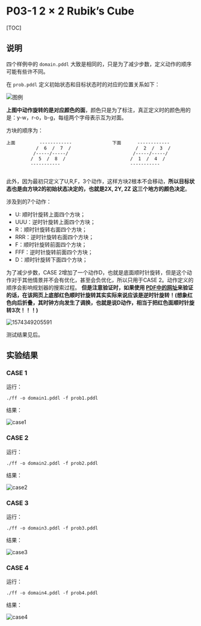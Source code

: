 # P03-1 2 × 2 Rubik’s Cube



[TOC]



## 说明



四个样例中的 `domain.pddl` 大致是相同的，只是为了减少步数，定义动作的顺序可能有些许不同。

在 `prob.pddl` 定义初始状态和目标状态时的对应的位置关系如下：

![图例](readme.assets/%E5%9B%BE%E4%BE%8B-1574777505500.png)

**上图中动作旋转的是对应颜色的面**，颜色只是为了标注，真正定义时的颜色用的是：y-w，r-o，b-g，每组两个字母表示互为对面。

方块的顺序为：

```
上面         ------------               下面      ------------
           /  6  /  7  /                        /  2  /  3  /
          /-----/-----/                        /-----/-----/
         /  5  /  8  /                        /  1  /  4  /
         -----------                          -----------
                
```



此外，因为最初只定义了U,R,F，3个动作，这样方块2根本不会移动，**所以目标状态也是由方块2的初始状态决定的，也就是2X, 2Y, 2Z 这三个地方的颜色决定**。

涉及到的7个动作：

* U: 顺时针旋转上面四个方块；
* UUU：逆时针旋转上面四个方块；
* R：顺时针旋转右面四个方块；
* RRR：逆时针旋转右面四个方块；
* F：顺时针旋转前面四个方块；
* FFF：逆时针旋转前面四个方块；
* D：顺时针旋转下面四个方块；



为了减少步数，CASE 2增加了一个动作D，也就是底面顺时针旋转，但是这个动作对于其他情景并不会有优化，甚至会负优化，所以只用于CASE 2。动作定义的顺序会影响规划器的搜索过程。 **但是注意验证时，如果使用 [PDF中的网址]( https://rubiks-cube-solver.com/2x2/ )来验证的话，在该网页上底部红色顺时针旋转其实实际来说应该是逆时针旋转！(想象红色向后折叠，其时钟方向发生了调换，也就是说D动作，相当于把红色面顺时针旋转3次！！！)**

![1574349205591](readme.assets/1574349205591.png)



测试结果见后。

  <div STYLE="page-break-after: always;"></div>  






## 实验结果



### CASE 1

运行：

```
./ff -o domain1.pddl -f prob1.pddl
```

结果：

![case1](readme.assets/case1.png)



  <div STYLE="page-break-after: always;"></div>  


### CASE 2

运行：

```
./ff -o domain2.pddl -f prob2.pddl
```

结果：

![case2](readme.assets/case2.png)



  <div STYLE="page-break-after: always;"></div>  


### CASE 3

运行：

```
./ff -o domain3.pddl -f prob3.pddl
```

结果：

![case3](readme.assets/case3.png)



  <div STYLE="page-break-after: always;"></div>  


### CASE 4

运行：

```
./ff -o domain4.pddl -f prob4.pddl
```

结果：

![case4](readme.assets/case4.png)